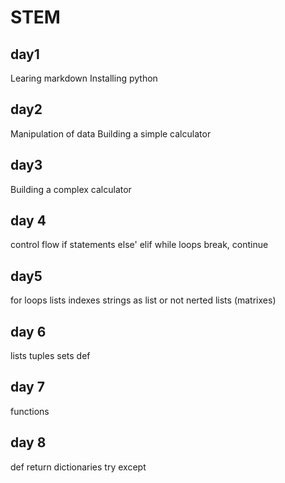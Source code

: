 # STEM
## day1
Learing markdown
Installing python
## day2
Manipulation of data
Building a simple calculator 
## day3
Building a complex calculator 
## day 4
control flow
if statements
else' elif
while loops
break, continue 
## day5
for loops
lists
  indexes
  strings as list or not
  nerted lists (matrixes)
## day 6
lists
tuples
sets
def
## day 7
functions
## day 8
def
return
dictionaries
try except
